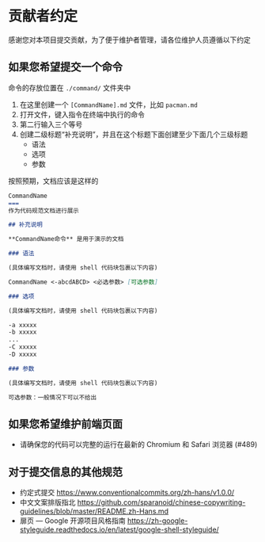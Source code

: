 # 贡献者约定

感谢您对本项目提交贡献，为了便于维护者管理，请各位维护人员遵循以下约定

## 如果您希望提交一个命令

命令的存放位置在 `./command/` 文件夹中

1. 在这里创建一个 `[CommandName].md` 文件，比如 `pacman.md`
2. 打开文件，键入指令在终端中执行的命令
3. 第二行输入三个等号
4. 创建二级标题“补充说明”，并且在这个标题下面创建至少下面几个三级标题
   - 语法
   - 选项
   - 参数

按照预期，文档应该是这样的

```markdown
CommandName
===
作为代码规范文档进行展示

## 补充说明

**CommandName命令** 是用于演示的文档

### 语法

(具体编写文档时，请使用 shell 代码块包裹以下内容)

CommandName <-abcdABCD> <必选参数> [可选参数]

### 选项

(具体编写文档时，请使用 shell 代码块包裹以下内容)

-a xxxxx
-b xxxxx
...
-C xxxxx
-D xxxxx

### 参数

(具体编写文档时，请使用 shell 代码块包裹以下内容)

可选参数：一般情况下可以不给出

```

## 如果您希望维护前端页面

- 请确保您的代码可以完整的运行在最新的 Chromium 和 Safari 浏览器 (#489)

## 对于提交信息的其他规范

- 约定式提交 <https://www.conventionalcommits.org/zh-hans/v1.0.0/>
- 中文文案排版指北 <https://github.com/sparanoid/chinese-copywriting-guidelines/blob/master/README.zh-Hans.md>
- 扉页 — Google 开源项目风格指南 <https://zh-google-styleguide.readthedocs.io/en/latest/google-shell-styleguide/>
